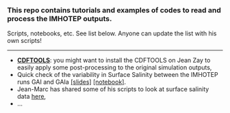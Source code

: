 ### This repo contains tutorials and examples of codes to read and process the IMHOTEP outputs.
Scripts, notebooks, etc. See list below. Anyone can update the list with his own scripts!

---
* __[CDFTOOLS](https://github.com/meom-group/CDFTOOLS)__: you might want to install the CDFTOOLS on Jean Zay to easily apply some post-processing to the original simulation outputs,
* Quick check of the variability in Surface Salinity  between the IMHOTEP runs GAI and GAIa  [[slides]]() [[notebook]](https://nbviewer.jupyter.org/github/stephanieleroux/Project-IMHOTEP/blob/main/TOOLS/NOTEBOOKS/2021-09-16_SLX_JZ_IMHOTEP_SSS_compEXP_shared.ipynb).
* Jean-Marc has shared some of his scripts to look at surface salinity data [here](https://github.com/molines/IMHOTEP/tree/master/TOOLS),
* ...
